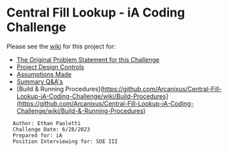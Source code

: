 # Central Fill Lookup - iA Coding Challenge

Please see the [wiki](https://github.com/Arcanixus/Central-Fill-Lookup-iA-Coding-Challenge/wiki) for this project for:

* [The Original Problem Statement for this Challenge](https://github.com/Arcanixus/Central-Fill-Lookup-iA-Coding-Challenge/wiki/Original-Problem-Statement)
* [Project Design Controls](https://github.com/Arcanixus/Central-Fill-Lookup-iA-Coding-Challenge/wiki/Design-Controls)
* [Assumptions Made](https://github.com/Arcanixus/Central-Fill-Lookup-iA-Coding-Challenge/wiki/Assumptions-Made-About-the-Challenge-Problem-Statement)
* [Summary Q&A's](https://github.com/Arcanixus/Central-Fill-Lookup-iA-Coding-Challenge/wiki/Summary-Q&A's)
* [Build & Running Procedures](https://github.com/Arcanixus/Central-Fill-Lookup-iA-Coding-Challenge/wiki/Build-Procedures](https://github.com/Arcanixus/Central-Fill-Lookup-iA-Coding-Challenge/wiki/Build-&-Running-Procedures)

```
  Author: Ethan Paoletti 
  Challenge Date: 6/28/2023
  Prepared for: iA
  Position Interviewing for: SDE III
```
